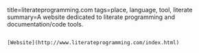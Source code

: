 title=literateprogramming.com
tags=place, language, tool, literate
summary=A website dedicated to literate programming and documentation/code tools.
~~~~~~

[Website](http://www.literateprogramming.com/index.html)
